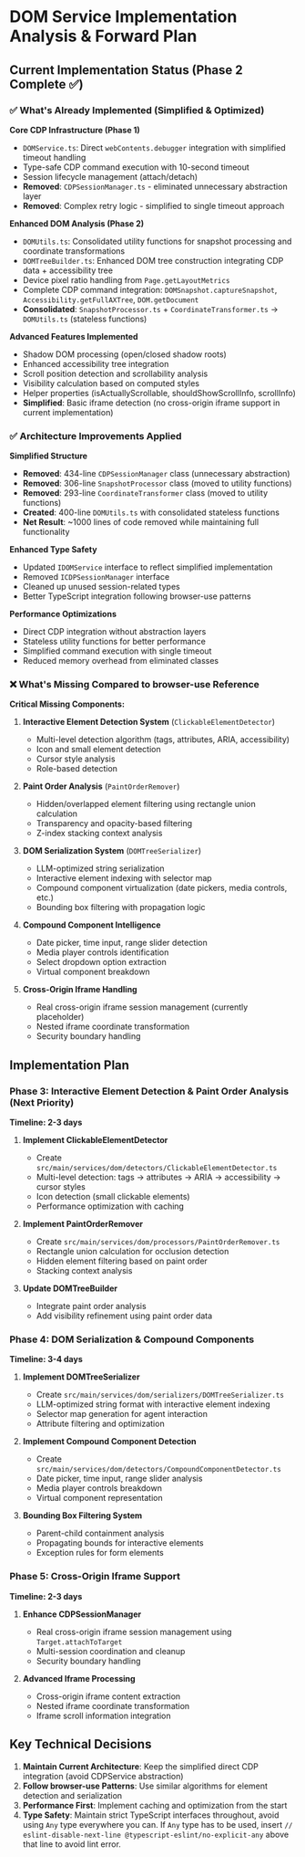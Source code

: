 # DOM Service Implementation Analysis & Forward Plan

## Current Implementation Status (Phase 2 Complete ✅)

### ✅ **What's Already Implemented** (Simplified & Optimized)

**Core CDP Infrastructure (Phase 1)**
- `DOMService.ts`: Direct `webContents.debugger` integration with simplified timeout handling
- Type-safe CDP command execution with 10-second timeout
- Session lifecycle management (attach/detach)
- **Removed**: `CDPSessionManager.ts` - eliminated unnecessary abstraction layer
- **Removed**: Complex retry logic - simplified to single timeout approach

**Enhanced DOM Analysis (Phase 2)**
- `DOMUtils.ts`: Consolidated utility functions for snapshot processing and coordinate transformations
- `DOMTreeBuilder.ts`: Enhanced DOM tree construction integrating CDP data + accessibility tree
- Device pixel ratio handling from `Page.getLayoutMetrics`
- Complete CDP command integration: `DOMSnapshot.captureSnapshot`, `Accessibility.getFullAXTree`, `DOM.getDocument`
- **Consolidated**: `SnapshotProcessor.ts` + `CoordinateTransformer.ts` → `DOMUtils.ts` (stateless functions)

**Advanced Features Implemented**
- Shadow DOM processing (open/closed shadow roots)
- Enhanced accessibility tree integration
- Scroll position detection and scrollability analysis
- Visibility calculation based on computed styles
- Helper properties (isActuallyScrollable, shouldShowScrollInfo, scrollInfo)
- **Simplified**: Basic iframe detection (no cross-origin iframe support in current implementation)

### ✅ **Architecture Improvements Applied**

**Simplified Structure**
- **Removed**: 434-line `CDPSessionManager` class (unnecessary abstraction)
- **Removed**: 306-line `SnapshotProcessor` class (moved to utility functions)
- **Removed**: 293-line `CoordinateTransformer` class (moved to utility functions)
- **Created**: 400-line `DOMUtils.ts` with consolidated stateless functions
- **Net Result**: ~1000 lines of code removed while maintaining full functionality

**Enhanced Type Safety**
- Updated `IDOMService` interface to reflect simplified implementation
- Removed `ICDPSessionManager` interface
- Cleaned up unused session-related types
- Better TypeScript integration following browser-use patterns

**Performance Optimizations**
- Direct CDP integration without abstraction layers
- Stateless utility functions for better performance
- Simplified command execution with single timeout
- Reduced memory overhead from eliminated classes

### ❌ **What's Missing Compared to browser-use Reference**

**Critical Missing Components:**

1. **Interactive Element Detection System** (`ClickableElementDetector`)
   - Multi-level detection algorithm (tags, attributes, ARIA, accessibility)
   - Icon and small element detection
   - Cursor style analysis
   - Role-based detection

2. **Paint Order Analysis** (`PaintOrderRemover`)
   - Hidden/overlapped element filtering using rectangle union calculation
   - Transparency and opacity-based filtering
   - Z-index stacking context analysis

3. **DOM Serialization System** (`DOMTreeSerializer`)
   - LLM-optimized string serialization
   - Interactive element indexing with selector map
   - Compound component virtualization (date pickers, media controls, etc.)
   - Bounding box filtering with propagation logic

4. **Compound Component Intelligence**
   - Date picker, time input, range slider detection
   - Media player controls identification
   - Select dropdown option extraction
   - Virtual component breakdown

5. **Cross-Origin Iframe Handling**
   - Real cross-origin iframe session management (currently placeholder)
   - Nested iframe coordinate transformation
   - Security boundary handling

## Implementation Plan

### Phase 3: Interactive Element Detection & Paint Order Analysis (Next Priority)
**Timeline: 2-3 days**

1. **Implement ClickableElementDetector**
   - Create `src/main/services/dom/detectors/ClickableElementDetector.ts`
   - Multi-level detection: tags → attributes → ARIA → accessibility → cursor styles
   - Icon detection (small clickable elements)
   - Performance optimization with caching

2. **Implement PaintOrderRemover**
   - Create `src/main/services/dom/processors/PaintOrderRemover.ts`
   - Rectangle union calculation for occlusion detection
   - Hidden element filtering based on paint order
   - Stacking context analysis

3. **Update DOMTreeBuilder**
   - Integrate paint order analysis
   - Add visibility refinement using paint order data

### Phase 4: DOM Serialization & Compound Components
**Timeline: 3-4 days**

1. **Implement DOMTreeSerializer**
   - Create `src/main/services/dom/serializers/DOMTreeSerializer.ts`
   - LLM-optimized string format with interactive element indexing
   - Selector map generation for agent interaction
   - Attribute filtering and optimization

2. **Implement Compound Component Detection**
   - Create `src/main/services/dom/detectors/CompoundComponentDetector.ts`
   - Date picker, time input, range slider analysis
   - Media player controls breakdown
   - Virtual component representation

3. **Bounding Box Filtering System**
   - Parent-child containment analysis
   - Propagating bounds for interactive elements
   - Exception rules for form elements

### Phase 5: Cross-Origin Iframe Support
**Timeline: 2-3 days**

1. **Enhance CDPSessionManager**
   - Real cross-origin iframe session management using `Target.attachToTarget`
   - Multi-session coordination and cleanup
   - Security boundary handling

2. **Advanced Iframe Processing**
   - Cross-origin iframe content extraction
   - Nested iframe coordinate transformation
   - Iframe scroll information integration

## Key Technical Decisions

1. **Maintain Current Architecture**: Keep the simplified direct CDP integration (avoid CDPService abstraction)
2. **Follow browser-use Patterns**: Use similar algorithms for element detection and serialization
3. **Performance First**: Implement caching and optimization from the start
4. **Type Safety**: Maintain strict TypeScript interfaces throughout, avoid using `Any` type everywhere you can. If `Any` type has to be used, insert `// eslint-disable-next-line @typescript-eslint/no-explicit-any` above that line to avoid lint error.